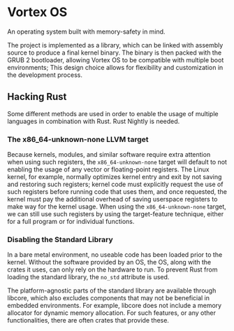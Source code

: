 # Vortex OS

An operating system built with memory-safety in mind.

The project is implemented as a library, which can be linked with assembly source to produce a final kernel binary. The binary is then packed with the GRUB 2 bootloader, allowing Vortex OS to be compatible with multiple boot environments; This design choice allows for flexibility and customization in the development process.

## Hacking Rust

Some different methods are used in order to enable the usage
of multiple languages in combination with Rust. Rust Nightly is needed.

### The x86_64-unknown-none LLVM target

Because kernels, modules, and similar software require extra attention when using such registers, the `x86_64-unknown-none` target will default to not enabling the usage of any vector or floating-point registers.
The Linux kernel, for example, normally optimizes kernel entry and exit by not saving and restoring such registers; kernel code must explicitly request the use of such registers before running code that uses them, and once requested, the kernel must pay the additional overhead of saving userspace registers to make way for the kernel usage.
When using the `x86_64-unknown-none` target, we can still use such registers by using the target-feature technique, either for a full program or for individual functions. 

### Disabling the Standard Library
In a bare metal environment, no useable code has been loaded prior to the kernel. Without the software provided by an OS, the OS, along with the crates it uses, can only rely on the hardware to run. To prevent Rust from loading the standard library, the `no_std` attribute is used.

The platform-agnostic parts of the standard library are available through libcore, which also excludes components that may not be beneficial in embedded environments. For example, libcore does not include a memory allocator for dynamic memory allocation. For such features, or any other functionalities, there are often crates that provide these.